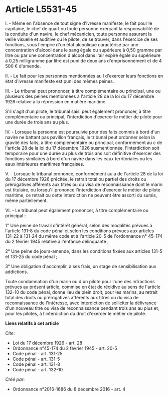 # Article L5531-45

I. - Même en l'absence de tout signe d'ivresse manifeste, le fait pour le capitaine, le chef de quart ou toute personne
exerçant la responsabilité de la conduite d'un navire, le chef mécanicien, toute personne assurant la veille visuelle et
auditive ou le pilote, de se trouver, dans l'exercice de ses fonctions, sous l'empire d'un état alcoolique caractérisé par
une concentration d'alcool dans le sang égale ou supérieure à 0,50 gramme par litre ou par une concentration d'alcool dans
l'air expiré égale ou supérieure à 0,25 milligramme par litre est puni de deux ans d'emprisonnement et de 4 500 € d'amende.

II. - Le fait pour les personnes mentionnées au I d'exercer leurs fonctions en état d'ivresse manifeste est puni des mêmes
peines.

III. - Le tribunal peut prononcer, à titre complémentaire ou principal, une ou plusieurs des peines mentionnées à l'article
28 de la loi du 17 décembre 1926 relative à la répression en matière maritime.

S'il s'agit d'un pilote, le tribunal saisi peut également prononcer, à titre complémentaire ou principal, l'interdiction
d'exercer le métier de pilote pour une durée de trois ans au plus.

IV. - Lorsque la personne est poursuivie pour des faits commis à bord d'un navire ne battant pas pavillon français, le
tribunal peut ordonner selon la gravité des faits, à titre complémentaire ou principal, conformément au c de l'article 28 de
la loi du 17 décembre 1926 susmentionnée, l'interdiction soit temporaire pour une durée au plus de trois ans soit définitive
d'exercer des fonctions similaires à bord d'un navire dans les eaux territoriales ou les eaux intérieures maritimes
françaises.

V. - Lorsque le tribunal prononce, conformément au a de l'article 28 de la loi du 17 décembre 1926 précitée, le retrait total
ou partiel des droits ou prérogatives afférents aux titres ou du visa de reconnaissance dont le marin est titulaire, ou
lorsqu'il prononce l'interdiction d'exercer le métier de pilote maritime, ce retrait ou cette interdiction ne peuvent être
assorti du sursis, même partiellement.

VI. - Le tribunal peut également prononcer, à titre complémentaire ou principal :

1° Une peine de travail d'intérêt général, selon des modalités prévues à l'article 131-8 du code pénal et selon les
conditions prévues aux articles 131-22 à 131-24 du même code et à l'article 20-5 de l'ordonnance n° 45-174 du 2 février 1945
relative à l'enfance délinquante ;

2° Une peine de jours-amende, dans les conditions fixées aux articles 131-5 et 131-25 du code pénal ;

3° Une obligation d'accomplir, à ses frais, un stage de sensibilisation aux addictions.

Toute condamnation d'un marin ou d'un pilote pour l'une des infractions prévues au présent article, commise en état de
récidive au sens de l'article 132-10 du code pénal, donne lieu de plein droit, pour les marins, au retrait total des droits
ou prérogatives afférents aux titres ou du visa de reconnaissance de l'intéressé, avec interdiction de solliciter la
délivrance d'un nouveau titre ou visa de reconnaissance pendant trois ans au plus et, pour les pilotes, à l'interdiction du
droit d'exercer le métier de pilote.

**Liens relatifs à cet article**

_Cite_:

  - Loi du 17 décembre 1926 - art. 28
  - Ordonnance n°45-174 du 2 février 1945 - art. 20-5
  - Code pénal - art. 131-25
  - Code pénal - art. 131-5
  - Code pénal - art. 131-8
  - Code pénal - art. 132-10

_Créé par_:

  - Ordonnance n°2016-1686 du 8 décembre 2016 - art. 4
